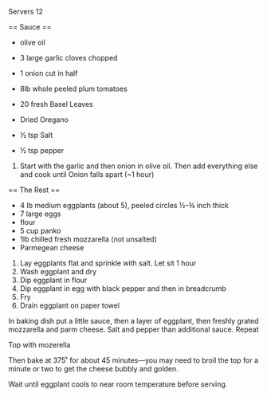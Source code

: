 Servers 12

== Sauce ==
- olive oil
- 3 large garlic cloves chopped
- 1 onion cut in half
- 8lb whole peeled plum tomatoes
- 20 fresh Basel Leaves
- Dried Oregano

- ½ tsp Salt
- ½ tsp pepper

1. Start with the garlic and then onion in olive oil.  Then add everything else and cook until Onion falls apart (~1 hour)

== The Rest ==

- 4 lb medium eggplants (about 5), peeled circles ½–¾ inch thick
- 7 large eggs
- flour
- 5 cup panko
- 1lb chilled fresh mozzarella (not unsalted)
- Parmegean cheese

1. Lay eggplants flat and sprinkle with salt.  Let sit 1 hour
2. Wash eggplant and dry
3. Dip eggplant in flour
4. Dip eggplant in egg with black pepper and then in breadcrumb
5. Fry
6. Drain eggplant on paper towel

In baking dish put a little sauce, then a layer of eggplant, then freshly grated mozzarella and parm cheese.  Salt and pepper than additional sauce.  Repeat

Top with mozerella

Then bake at 375˚ for about 45 minutes—you may need to broil the top for a minute or two to get the cheese bubbly and golden.

Wait until eggplant cools to near room temperature before serving.
